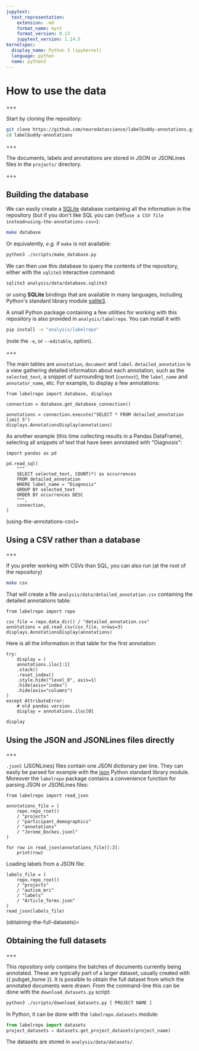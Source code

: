 ```yaml
---
jupytext:
  text_representation:
    extension: .md
    format_name: myst
    format_version: 0.13
    jupytext_version: 1.14.5
kernelspec:
  display_name: Python 3 (ipykernel)
  language: python
  name: python3
---
```


# How to use the data

+++

Start by cloning the repository:
```bash
git clone https://github.com/neurodatascience/labelbuddy-annotations.git
cd labelbuddy-annotations
```

+++


The documents, labels and annotations are stored in JSON or JSONLines files in the `projects/` directory.

+++

## Building the database

We can easily create a [SQLite](https://www.sqlite.org/) database containing all the information in the repository (but if you don't like SQL you can {ref}`use a CSV file instead<using-the-annotations-csv>`):
```bash
make database
```
Or equivalently, _e.g._ if `make` is not available:
```bash
python3 ./scripts/make_database.py
```
We can then use this database to query the contents of the repository, either with the `sqlite3` interactive command:
```bash
sqlite3 analysis/data/database.sqlite3
```
or using **SQLite** bindings that are available in many languages, including Python's standard library module [sqlite3](https://docs.python.org/3/library/sqlite3.html).

A small Python package containing a few utilities for working with this repository is also provided in `analysis/labelrepo`. You can install it with
```bash
pip install -e "analysis/labelrepo"
```
(note the `-e`, or `--editable`, option).

+++

The main tables are `annotation`, `document` and `label`.
`detailed_annotation` is a view gathering detailed information about each annotation, such as the `selected_text`, a snippet of surrounding text (`context`), the `label_name` and `annotator_name`, etc.
For example, to display a few annotations:

```{code-cell}
from labelrepo import database, displays

connection = database.get_database_connection()

annotations = connection.execute("SELECT * FROM detailed_annotation limit 5")
displays.AnnotationsDisplay(annotations)
```

As another example (this time collecting results in a Pandas DataFrame), selecting all snippets of text that have been annotated with "Diagnosis":

```{code-cell}
import pandas as pd

pd.read_sql(
    """
    SELECT selected_text, COUNT(*) as occurrences
    FROM detailed_annotation
    WHERE label_name = "Diagnosis"
    GROUP BY selected_text
    ORDER BY occurrences DESC
    """,
    connection,
)
```

(using-the-annotations-csv)=
## Using a CSV rather than a database

+++

If you prefer working with CSVs than SQL, you can also run (at the root of the repository)
```bash
make csv
```
That will create a file `analysis/data/detailed_annotation.csv` containing the detailed annotations table:

```{code-cell}
from labelrepo import repo

csv_file = repo.data_dir() / "detailed_annotation.csv"
annotations = pd.read_csv(csv_file, nrows=3)
displays.AnnotationsDisplay(annotations)
```

Here is all the information in that table for the first annotation:

```{code-cell}
try:
    display = (
    annotations.iloc[:1]
    .stack()
    .reset_index()
    .style.hide("level_0", axis=1)
    .hide(axis="index")
    .hide(axis="columns")
)
except AttributeError:
    # old pandas version
    display = annotations.iloc[0]

display     
```

## Using the JSON and JSONLines files directly

+++

`.jsonl` (JSONLines) files contain one JSON dictionary per line. They can
easily be parsed for example with the [json](https://docs.python.org/3/library/json.html) Python standard library module. Moreover the
`labelrepo` package contains a convenience function for parsing JSON or
JSONLines files:

```{code-cell}
from labelrepo import read_json

annotations_file = (
    repo.repo_root()
    / "projects"
    / "participant_demographics"
    / "annotations"
    / "Jerome_Dockes.jsonl"
)

for row in read_json(annotations_file)[:3]:
    print(row)
```

Loading labels from a JSON file:

```{code-cell}
labels_file = (
    repo.repo_root()
    / "projects"
    / "autism_mri"
    / "labels"
    / "Article_Terms.json"
)
read_json(labels_file)
```

(obtaining-the-full-datasets)=
## Obtaining the full datasets

+++

This repository only contains the batches of documents currently being annotated.
These are typically part of a larger dataset, usually created with {{ pubget_home }}.
It is possible to obtain the full dataset from which the annotated documents were drawn.
From the command-line this can be done with the `download_datasets.py` script:

```bash
python3 ./scripts/download_datasets.py [ PROJECT NAME ]
```

In Python, it can be done with the `labelrepo.datasets` module:

```python
from labelrepo import datasets
project_datasets = datasets.get_project_datasets(project_name)
```

The datasets are stored in `analysis/data/datasets/`.
